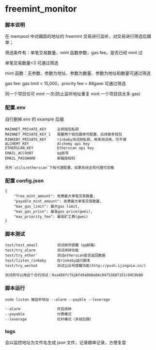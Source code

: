 ﻿# freemint_monitor

### 脚本说明

在 mempool 中对跟踪的地址的 freemint 交易进行监听，对交易进行筛选后跟单；

筛选条件有：单笔交易数量，mint 函数参数，gas fee，是否已经 mint 过

单笔交易数量<3 可通过筛选

mint 函数：无参数、参数为地址、参数为数量、参数为地址和数量可通过筛选

gas fee: gas limit < 15,000，priority fee < 88gwei 可通过筛选

同一个项目仅可 mint 一次(防止监听地址重复 mint 一个项目烧太多 gas)

### 配置.env

自行删掉.env 的 example 后缀

```
MAINNET_PRIVATE_KEY     主网钱包私钥
MAINNET_PRIVATE_KEY_1   需要两个钱包跟单可配置，后续做多钱包
RINKEBY_PRIVATE_KEY     rinkeby测试网私钥，用来测试用，可不填
ALCHEMY_KEY             Alchemy api key
ETHERSCAN_KEY           Etherscan api key
EMAIL_ACCOUNT           qq账号
EMAIL_PASSWARD          邮箱授权码
```

```
另外`utils/etherscan`下有代理配置，如果系统全局代理可忽略
```

### 配置 config.json

```
{
    "free_mint_amount": 免费最大单笔交易数量,
    "payable_mint_amount": 收费最大单笔交易数量,
    "max_gas_limit": 最大gas limit,
    "max_gas_price": 最高gas price(gwei),
    "max_priority_fee": 最高矿工费(gwei)
}
```

### 脚本测试

```
test/test_email         测试邮件提醒（qq邮箱）
test/try_alarm          测试闹钟功能
test/try_ether`         测试etherscan能否返回数据
test/listen_rinkeby     在rinkeby运行脚本
test/try_wechat         测试公众号提醒功能(http://push.ijingniu.cn/)

测试网可以用这个合约测试：0xa4D8fc7b2Af49a06Ba8Ac047536B71E1c04C9b89
```

### 脚本运行

```
node listen 被监听地址 --alarm --payble --leverage

--alarm                 开启闹钟
--payable               付费模式
--leverage              杠杆模式（多钱包跟）
```

### logs

会以监控地址为文件名生成 json 文件，记录跟单记录，方便复盘
